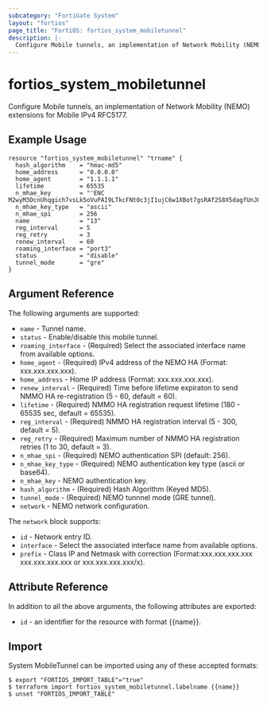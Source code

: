 ```yaml
---
subcategory: "FortiGate System"
layout: "fortios"
page_title: "FortiOS: fortios_system_mobiletunnel"
description: |-
  Configure Mobile tunnels, an implementation of Network Mobility (NEMO) extensions for Mobile IPv4 RFC5177.
---
```


# fortios_system_mobiletunnel
Configure Mobile tunnels, an implementation of Network Mobility (NEMO) extensions for Mobile IPv4 RFC5177.

## Example Usage

```hcl
resource "fortios_system_mobiletunnel" "trname" {
  hash_algorithm    = "hmac-md5"
  home_address      = "0.0.0.0"
  home_agent        = "1.1.1.1"
  lifetime          = 65535
  n_mhae_key        = "'ENC M2wyM3DcnUhqgich7vsLk5oVuPAI9LTkcFNt0c3jI1ujC6w1XBot7gsRAf2S8X5dagfUnJGhZ5LrQxw21e4y8oXuCOLp8MmaRZbCkxYCAl1wm/wVY3aNzVk2+jE='"
  n_mhae_key_type   = "ascii"
  n_mhae_spi        = 256
  name              = "13"
  reg_interval      = 5
  reg_retry         = 3
  renew_interval    = 60
  roaming_interface = "port3"
  status            = "disable"
  tunnel_mode       = "gre"
}
```

## Argument Reference

The following arguments are supported:

* `name` - Tunnel name.
* `status` - Enable/disable this mobile tunnel.
* `roaming_interface` - (Required) Select the associated interface name from available options.
* `home_agent` - (Required) IPv4 address of the NEMO HA (Format: xxx.xxx.xxx.xxx).
* `home_address` - Home IP address (Format: xxx.xxx.xxx.xxx).
* `renew_interval` - (Required) Time before lifetime expiraton to send NMMO HA re-registration (5 - 60, default = 60).
* `lifetime` - (Required) NMMO HA registration request lifetime (180 - 65535 sec, default = 65535).
* `reg_interval` - (Required) NMMO HA registration interval (5 - 300, default = 5).
* `reg_retry` - (Required) Maximum number of NMMO HA registration retries (1 to 30, default = 3).
* `n_mhae_spi` - (Required) NEMO authentication SPI (default: 256).
* `n_mhae_key_type` - (Required) NEMO authentication key type (ascii or base64).
* `n_mhae_key` - NEMO authentication key.
* `hash_algorithm` - (Required) Hash Algorithm (Keyed MD5).
* `tunnel_mode` - (Required) NEMO tunnnel mode (GRE tunnel).
* `network` - NEMO network configuration.

The `network` block supports:

* `id` - Network entry ID.
* `interface` - Select the associated interface name from available options.
* `prefix` - Class IP and Netmask with correction (Format:xxx.xxx.xxx.xxx xxx.xxx.xxx.xxx or xxx.xxx.xxx.xxx/x).


## Attribute Reference

In addition to all the above arguments, the following attributes are exported:
* `id` - an identifier for the resource with format {{name}}.

## Import

System MobileTunnel can be imported using any of these accepted formats:
```
$ export "FORTIOS_IMPORT_TABLE"="true"
$ terraform import fortios_system_mobiletunnel.labelname {{name}}
$ unset "FORTIOS_IMPORT_TABLE"
```

